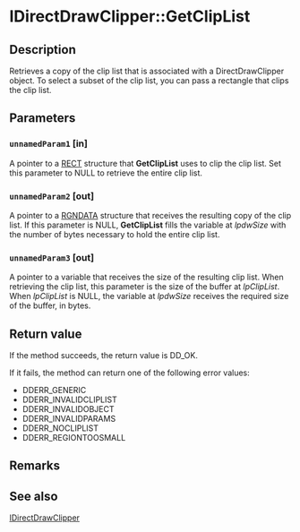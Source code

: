 # IDirectDrawClipper::GetClipList

## Description

Retrieves a copy of the clip list that is associated with a DirectDrawClipper object. To select a subset of the clip list, you can pass a rectangle that clips the clip list.

## Parameters

### `unnamedParam1` [in]

A pointer to a [RECT](https://learn.microsoft.com/windows/desktop/api/windef/ns-windef-rect) structure that **GetClipList** uses to clip the clip list. Set this parameter to NULL to retrieve the entire clip list.

### `unnamedParam2` [out]

A pointer to a [RGNDATA](https://learn.microsoft.com/windows/desktop/api/wingdi/ns-wingdi-rgndata) structure that receives the resulting copy of the clip list. If this parameter is NULL, **GetClipList** fills the variable at *lpdwSize* with the number of bytes necessary to hold the entire clip list.

### `unnamedParam3` [out]

A pointer to a variable that receives the size of the resulting clip list. When retrieving the clip list, this parameter is the size of the buffer at *lpClipList*. When *lpClipList* is NULL, the variable at *lpdwSize* receives the required size of the buffer, in bytes.

## Return value

If the method succeeds, the return value is DD_OK.

If it fails, the method can return one of the following error values:

* DDERR_GENERIC
* DDERR_INVALIDCLIPLIST
* DDERR_INVALIDOBJECT
* DDERR_INVALIDPARAMS
* DDERR_NOCLIPLIST
* DDERR_REGIONTOOSMALL

## Remarks

## See also

[IDirectDrawClipper](https://learn.microsoft.com/windows/desktop/api/ddraw/nn-ddraw-idirectdrawclipper)
